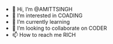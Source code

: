 - 👋 Hi, I’m @AMITTSINGH
- 👀 I’m interested in COADING
- 🌱 I’m currently learning
- 💞️ I’m looking to collaborate on CODER
- 📫 How to reach me  RICH

<!---
AMITTSINGH/AMITTSINGH is a ✨ special ✨ repository because its `README.md` (this file) appears on your GitHub profile.
You can click the Preview link to take a look at your changes.
--->
